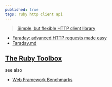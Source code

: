 ```yaml
---
published: true
tags: ruby http client api
---
```

> [Simple, but flexible HTTP client library](https://github.com/lostisland/faraday)

- [Faraday: advanced HTTP requests made easy](https://mislav.net/2011/07/faraday-advanced-http/)
- [Faraday.md](https://gist.github.com/hemanth/3002015)

## [The Ruby Toolbox](https://www.ruby-toolbox.com/categories/http_clients?display=compact&order=score)

see also
- [Web Framework Benchmarks](https://www.techempower.com/benchmarks/#section=data-r21)